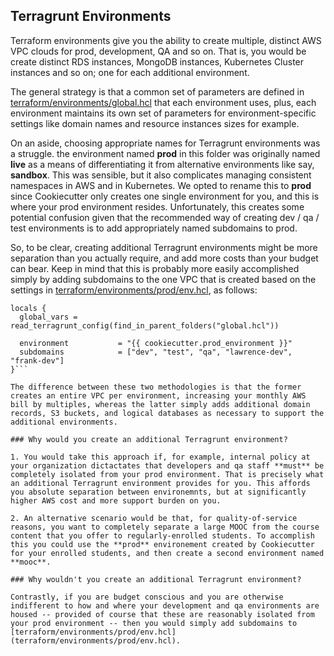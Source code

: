 ## Terragrunt Environments

Terraform environments give you the ability to create multiple, distinct AWS VPC clouds for prod, development, QA and so on. That is, you would be create distinct RDS instances, MongoDB instances, Kubernetes Cluster instances and so on; one for each additional environment.

The general strategy is that a common set of parameters are defined in [terraform/environments/global.hcl](terraform/environments/global.hcl) that each environment uses, plus, each environment maintains its own set of parameters for environment-specific settings like domain names and resource instances sizes for example.

On an aside, choosing appropriate names for Terragrunt environments was a struggle. the environment named **prod** in this folder was originally named **live** as a means of differentiating it from alternative environments like say, **sandbox**. This was sensible, but it also complicates managing consistent namespaces in AWS and in Kubernetes. We opted to rename this to **prod** since Cookiecutter only creates one single environment for you, and this is where your prod environment resides. Unfortunately, this creates some potential confusion given that the recommended way of creating dev / qa / test environments is to add appropriately named subdomains to prod.

So, to be clear, creating additional Terragrunt environments might be more separation than you actually require, and add more costs than your budget can bear. Keep in mind that this is probably more easily accomplished simply by adding subdomains to the one VPC that is created based on the settings in [terraform/environments/prod/env.hcl](terraform/environments/prod/env.hcl), as follows:

```
locals {
  global_vars = read_terragrunt_config(find_in_parent_folders("global.hcl"))

  environment           = "{{ cookiecutter.prod_environment }}"
  subdomains            = ["dev", "test", "qa", "lawrence-dev", "frank-dev"]
}```

The difference between these two methodologies is that the former creates an entire VPC per environment, increasing your monthly AWS bill by multiples, whereas the latter simply adds additional domain records, S3 buckets, and logical databases as necessary to support the additional environments.

### Why would you create an additional Terragrunt environment?

1. You would take this approach if, for example, internal policy at your organization dictactates that developers and qa staff **must** be completely isolated from your prod environment. That is precisely what an additional Terragrunt environment provides for you. This affords you absolute separation between environemnts, but at significantly higher AWS cost and more support burden on you.

2. An alternative scenario would be that, for quality-of-service reasons, you want to completely separate a large MOOC from the course content that you offer to regularly-enrolled students. To accomplish this you could use the **prod** environement created by Cookiecutter for your enrolled students, and then create a second environment named **mooc**.

### Why wouldn't you create an additional Terragrunt environment?

Contrastly, if you are budget conscious and you are otherwise indifferent to how and where your development and qa environments are housed -- provided of course that these are reasonably isolated from your prod environment -- then you would simply add subdomains to [terraform/environments/prod/env.hcl](terraform/environments/prod/env.hcl).

